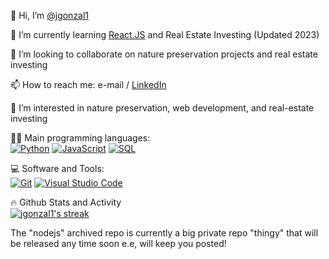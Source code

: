 👋 Hi, I’m [@jgonzal1](https://github.com/jgonzal1)

🌱 I’m currently learning [React.JS](https://www.codecademy.com/courses/react-101/) and Real Estate Investing (Updated 2023)

💞️ I’m looking to collaborate on nature preservation projects and real estate investing

📫 How to reach me: e-mail / [LinkedIn](https://www.linkedin.com/in/javigbe)

👀 I’m interested in nature preservation, web development, and real-estate investing

👨‍💻 Main programming languages:<br>
<a href="#"><img alt="Python" src="https://img.shields.io/badge/Python-14354C.svg?logo=python&logoColor=white"></a>
<a href="#"><img alt="JavaScript" src="https://img.shields.io/badge/JavaScript-276DC3.svg?logo=javascript&logoColor=white"></a>
<a href="#"><img alt="SQL" src="https://custom-icon-badges.demolab.com/badge/SQL-025E8C.svg?logo=database&logoColor=white"></a>

💻 Software and Tools:<br>
<a href="#"><img alt="Git" src="https://img.shields.io/badge/Git-F05033.svg?logo=git&logoColor=white"></a>
<a href="#"><img alt="Visual Studio Code" src="https://img.shields.io/badge/Visual%20Studio%20Code-0078d7.svg?logo=visual-studio-code&logoColor=white"></a>
      
🔥 Github Stats and Activity<br>
<a href="https://github.com/DenverCoder1/github-readme-streak-stats">
  <img title="🔥 Get streak stats for your profile at git.io/streak-stats" alt="jgonzal1's streak" src="https://streak-stats.demolab.com/?user=jgonzal1&theme=monokai-metallian&hide_border=true"/>
</a>

The "nodejs" archived repo is currently a big private repo "thingy"
that will be released any time soon e.e, will keep you posted!

<!---
jgonzal1/jgonzal1 is a ✨ special ✨ repository because its `README.md` (this file) appears on your GitHub profile.
You can click the Preview link to take a look at your changes.
--->

